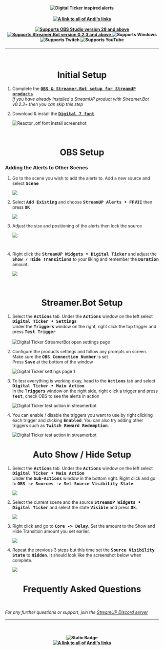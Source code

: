 <h4 align="center">
  <img src="../Assets/Digital Ticker - Banner.png" alt="Digital Ticker inspired alerts">
</h4>

<h4 align="center">
  <a href="https://doras.to/andilippi">
    <img alt="A link to all of Andi's links" src="https://img.shields.io/badge/Created%20by%20Andi%20Stone%20(Andilippi)-white?style=for-the-badge">
  </a>
  <br><br>
    <a href="https://obsproject.com">
        <img alt="Supports OBS Studio version 28 and above" src="https://img.shields.io/badge/OBS Studio-28%2B-FFFFFF?style=for-the-badge&labelColor=1e1a1d">
    </a>
    <a href="https://streamer.bot">
        <img alt="Supports Streamer.Bot version 0.2.3 and above" src="https://img.shields.io/badge/Streamer.Bot-v0.2.3+-%23FFFFFF?style=for-the-badge&labelColor=9038e8">
    </a>
    <img alt="Supports Windows" src="https://img.shields.io/badge/Windows-%23FFFFFF?style=for-the-badge&logo=windows&labelColor=00a2ed">
  <br>
  <img alt="Supports Twitch" src="https://img.shields.io/badge/Supports Twitch-6441a5?style=for-the-badge&logo=twitch&logoColor=white">
  <img alt="Supports YouTube" src="https://img.shields.io/badge/Supports YouTube-red?style=for-the-badge&logo=youtube&logoColor=white"> 
</h4>

---

<br>

<h1 align="center">Initial Setup
</h1>

1. Complete the <kbd><b><a href="https://github.com/StreamUPTips/ReadMe-Files/blob/main/StreamUP-Product-Install-Guide.md">OBS & Streamer.Bot setup for StreamUP products</b></kbd><br></a>
*If you have already installed a StreamUP product with Streamer.Bot v0.2.3+ then you can skip this step*

2. Download & install the <kbd><b><a href="https://www.dafont.com/digital-7.font">Digital 7 font</b></kbd><br></a>

    <img src="../Assets/Digital Ticker - Install Font.png" alt="Reactor .otf font install screenshot">

<br>

<h1 align="center">OBS Setup
</h1>
<h3>Adding the Alerts to Other Scenes</h3>

1. Go to the scene you wish to add the alerts to. Add a new source and select <kbd><b>Scene</b></kbd><br>

    <img src="../Assets/Digital Ticker - OBS Add Scene 1.png"><br>

2. Select <kbd><b>Add Existing</b></kbd> and choose <kbd><b>StreamUP Alerts • FFVII</b></kbd> then press <kbd><b>OK</b></kbd><br>

    <img src="../Assets/Digital Ticker - OBS Add Scene 2.png"><br>

3. Adjust the size and positioning of the alerts then lock the source<br>

    <img src="../Assets/Digital Ticker - Position In OBS.png">
<br>

4. Right click the <kbd><b>StreamUP Widgets • Digital Ticker</b></kbd> and adjust the <kbd><b>Show / Hide Transitions</b></kbd> to your liking and remember the <kbd><b>Duration</b></kbd> amount.

    <img src="../Assets/Digital Ticker - OBS Show Hide.png">
<br>

<h1 align="center">Streamer.Bot Setup
</h1>

1. Select the <kbd><b>Actions</b></kbd> tab. Under the <kbd><b>Actions</b></kbd> window on the left select <kbd><b>Digital Ticker • Settings</b></kbd><br>
Under the <kbd><b>Triggers</b></kbd> window on the right, right click the top trigger and press <kbd><b>Test Trigger</b></kbd><br><br>
  <img src="../Assets/Digital Ticker - Open Settings.png" alt="Digital Ticker StreamerBot open settings page"><br>

2. Configure the products settings and follow any prompts on screen. Make sure the <kbd><b>OBS Connection Number</b></kbd> is set<br>
Press <kbd><b>Save</b></kbd> at the bottom of the window<br>

    <img src="../Assets/Digital Ticker - Settings 1.png" alt="Digital Ticker settings page 1">

3. To test everything is working okay, head to the <kbd><b>Actions</b></kbd> tab and select <kbd><b>Digital Ticker • Main Action</b></kbd><br>
In the <kbd><b>Triggers</b></kbd> window on the right side, right click a trigger and press <kbd><b>Test</b></kbd>, check OBS to see the alerts in action<br>

    <img src="../Assets/Digital Ticker - Test Main Action.png" alt="Digital Ticker test action in streamerbot"><br>

4. You can enable / disable the triggers you want to use by right clicking each trigger and clicking <kbd><b>Enabled</b></kbd>. You can also try adding other triggers such as <kbd><b>Twitch Reward Redemption</b></kbd>.

    <img src="../Assets/Digital Ticker - Enable Triggers.png" alt="Digital Ticker test action in streamerbot"><br>

<h1 align="center">Auto Show / Hide Setup
</h1>

1. Select the <kbd><b>Actions</b></kbd> tab. Under the <kbd><b>Actions</b></kbd> window on the left select <kbd><b>Digital Ticker • Main Action</b></kbd><br>
Under the <kbd><b>Sub-Actions</b></kbd> window in the bottom right. Right click and go to <kbd><b>OBS -> Sources -> Set Source Visibility State</b></kbd>.

    <img src="../Assets/Digital Ticker - ShowHide 1.png"><br>

2. Select the current scene and the source <kbd><b>StreamUP Widgets • Digital Ticker</b></kbd> and select the state <kbd><b>Visible</b></kbd> and press <kbd><b>Ok</b></kbd>.

    <img src="../Assets/Digital Ticker - ShowHide 2.png"><br>

3. Right click and go to <kbd><b>Core -> Delay</b></kbd>. Set the amount to the Show and Hide Transition amount you set earlier.

    <img src="../Assets/Digital Ticker - Delay 1.png"><br>

4. Repeat the previous 3 steps but this time set the <kbd><b>Source Visibility State</b></kbd> to <kbd><b>Hidden</b></kbd>. It should look like the screenshot below when complete.

    <img src="../Assets/Digital Ticker - Complete.png"><br>
<h1 align="center">
        Frequently Asked Questions
</h1>

<br>

*For any further questions or support, join the [StreamUP Discord server](https://discord.com/invite/RnDKRaVCEu?)*

---

<br>

<h4 align="center">
  <img alt="Static Badge" src="https://img.shields.io/badge/A%20StreamUP%20Product-%23fc6caf?style=for-the-badge"><br>
  <a href="https://doras.to/andilippi">
    <img alt="A link to all of Andi's links" src="https://img.shields.io/badge/Created%20by%20Andi%20Stone%20(Andilippi)-white?style=for-the-badge">
  </a>  
</h4>
